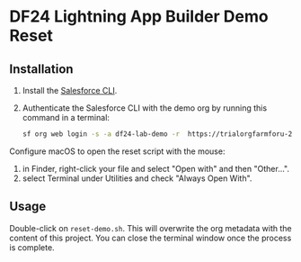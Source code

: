 # DF24 Lightning App Builder Demo Reset

## Installation

1. Install the [Salesforce CLI](https://developer.salesforce.com/tools/sfdxcli).

2. Authenticate the Salesforce CLI with the demo org by running this command in a terminal:
    ```sh
    sf org web login -s -a df24-lab-demo -r  https://trialorgfarmforu-23b.test8.my.pc-rnd.salesforce.com
    ```

Configure macOS to open the reset script with the mouse:
1. in Finder, right-click your file and select "Open with" and then "Other...".
1. select Terminal under Utilities and check "Always Open With".

## Usage

Double-click on `reset-demo.sh`. This will overwrite the org metadata with the content of this project.
You can close the terminal window once the process is complete.
